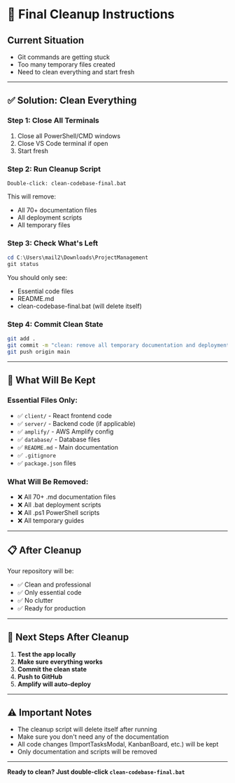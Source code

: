 # 🧹 Final Cleanup Instructions

## Current Situation
- Git commands are getting stuck
- Too many temporary files created
- Need to clean everything and start fresh

---

## ✅ Solution: Clean Everything

### Step 1: Close All Terminals
1. Close all PowerShell/CMD windows
2. Close VS Code terminal if open
3. Start fresh

### Step 2: Run Cleanup Script
```
Double-click: clean-codebase-final.bat
```

This will remove:
- All 70+ documentation files
- All deployment scripts
- All temporary files

### Step 3: Check What's Left
```powershell
cd C:\Users\mail2\Downloads\ProjectManagement
git status
```

You should only see:
- Essential code files
- README.md
- clean-codebase-final.bat (will delete itself)

### Step 4: Commit Clean State
```bash
git add .
git commit -m "clean: remove all temporary documentation and deployment files"
git push origin main
```

---

## 🎯 What Will Be Kept

### Essential Files Only:
- ✅ `client/` - React frontend code
- ✅ `server/` - Backend code (if applicable)
- ✅ `amplify/` - AWS Amplify config
- ✅ `database/` - Database files
- ✅ `README.md` - Main documentation
- ✅ `.gitignore`
- ✅ `package.json` files

### What Will Be Removed:
- ❌ All 70+ .md documentation files
- ❌ All .bat deployment scripts
- ❌ All .ps1 PowerShell scripts
- ❌ All temporary guides

---

## 📋 After Cleanup

Your repository will be:
- ✅ Clean and professional
- ✅ Only essential code
- ✅ No clutter
- ✅ Ready for production

---

## 🚀 Next Steps After Cleanup

1. **Test the app locally**
2. **Make sure everything works**
3. **Commit the clean state**
4. **Push to GitHub**
5. **Amplify will auto-deploy**

---

## ⚠️ Important Notes

- The cleanup script will delete itself after running
- Make sure you don't need any of the documentation
- All code changes (ImportTasksModal, KanbanBoard, etc.) will be kept
- Only documentation and scripts will be removed

---

**Ready to clean? Just double-click `clean-codebase-final.bat`**
